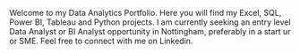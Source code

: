 Welcome to my Data Analytics Portfolio. Here you will find my Excel, SQL, Power BI, Tableau and Python projects.
I am currently seeking an entry level Data Analyst or BI Analyst opportunity in Nottingham, preferably in a start ur or SME.
Feel free to connect with me on Linkedin.
